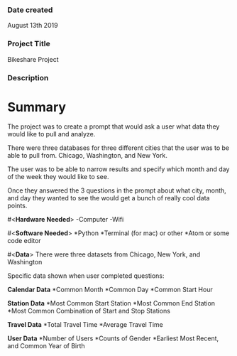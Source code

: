 ### Date created
August 13th 2019

### Project Title
Bikeshare Project

### Description
# **Summary**
The project was to create a prompt that would ask a user what data they would like to pull and analyze.

There were three databases for three different cities that the user was to be able to pull from. Chicago, Washington, and New York.

The user was to be able to narrow results and specify which month and day of the week they would like to see.

Once they answered the 3 questions in the prompt about what city, month, and day they wanted to see the would get a bunch of really cool data points.

#<**Hardware Needed**>
-Computer
-Wifi

#<**Software Needed**>
*Python
*Terminal (for mac) or other
*Atom or some code editor


#<**Data**>
There were three datasets from Chicago, New York, and Washington

Specific data shown when user completed questions:


**Calendar Data**
*Common Month
*Common Day
*Common Start Hour

**Station Data**
*Most Common Start Station
*Most Common End Station
*Most Common Combination of Start and Stop Stations

**Travel Data**
*Total Travel Time
*Average Travel Time

**User Data**
*Number of Users
*Counts of Gender
*Earliest Most Recent, and Common Year of Birth
